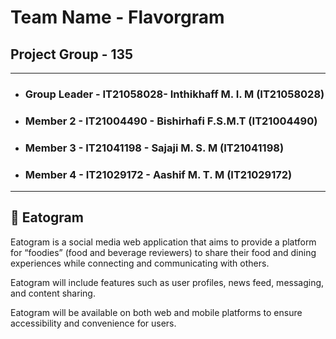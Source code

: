 
# **Team Name - Flavorgram**

## **Project Group - 135**

---

- ### **Group Leader** - IT21058028- Inthikhaff M. I. M (IT21058028)

- ### **Member 2** - IT21004490 - Bishirhafi F.S.M.T (IT21004490)

- ### **Member 3** - IT21041198 - Sajaji M. S. M (IT21041198)

- ### **Member 4** - IT21029172 - Aashif M. T. M (IT21029172)

---

## **🍜 Eatogram**

Eatogram is a social media web application that aims to provide a platform for “foodies” (food and beverage reviewers) to share their food and dining experiences while connecting and communicating with others.

Eatogram will include features such as user profiles, news feed, messaging, and content sharing.

Eatogram will be available on both web and mobile platforms to ensure accessibility and convenience for users.
